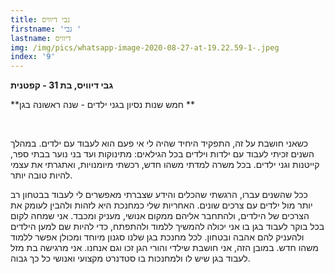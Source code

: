 ```yaml
---
title: גבי דיוויס
firstname: 'גבי '
lastname: דיוויס
img: /img/pics/whatsapp-image-2020-08-27-at-19.22.59-1-.jpeg
index: '9'
---
```

**גבי דיוויס, בת 31 - קפטנית**

**חמש שנות נסיון בגני ילדים - שנה ראשונה בגן **

**<br>**

כשאני חושבת על זה, התפקיד היחיד שהיה לי אי פעם הוא לעבוד עם ילדים. במהלך השנים זכיתי לעבוד עם ילדות וילדים בכל הגילאים: מתינוקות ועד בני נוער בבתי ספר, קייטנות וגני ילדים. בכל משרה למדתי משהו חדש, רכשתי מיומנויות, ואתגרתי את עצמי להיות טובה יותר. 

ככל שהשנים עברו, הרגשתי שהכלים והידע שצברתי מאפשרים לי לעבוד בבטחון רב יותר מול ילדים עם צרכים שונים. האחריות שלי כמחנכת היא לזהות ולהבין לעומק את הצרכים של הילדים, ולהתחבר אליהם ממקום אנושי, מעניק ומכבד. אני שמחה לקום בכל בוקר לעבוד בגן בו אני יכולה להמשיך ללמוד ולהתפתח, כדי להיות שם למען הילדים ולהעניק להם אהבה ובטחון. לכל מחנכת בגן שלנו סגנון מיוחד ומכולן אפשר ללמוד משהו חדש. במובן הזה, אני חושבת שילדי והורי הגן זכו וגם אנחנו. אני מרגישה בת מזל לעבוד בגן שיש לו ולמחנכות בו סטדנרט מקצועי ואנושי כל כך גבוה.
